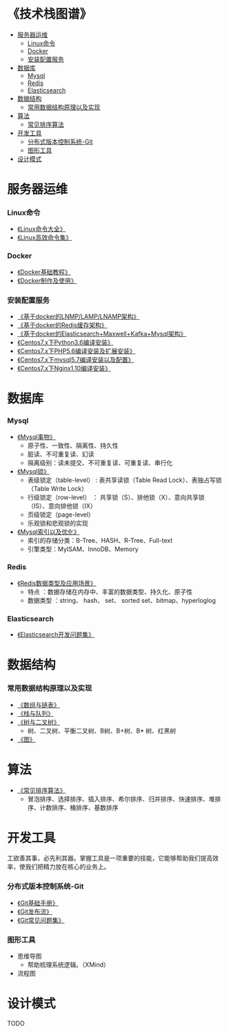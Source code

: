 
<h1>《技术栈图谱》</h1>

* [服务器运维](https://github.com/stoneynn/technology-stack/blob/master/README.md#服务器运维)
	* [Linux命令](https://github.com/stoneynn/technology-stack/blob/master/README.md#linux命令)
	* [Docker](https://github.com/stoneynn/technology-stack/blob/master/README.md#docker)
	* [安装配置服务](https://github.com/stoneynn/technology-stack/blob/master/README.md#安装配置服务)
* [数据库](https://github.com/stoneynn/technology-stack/blob/master/README.md#数据库)
	* [Mysql](https://github.com/stoneynn/technology-stack/blob/master/README.md#mysql)
	* [Redis](https://github.com/stoneynn/technology-stack/blob/master/README.md#redis)
	* [Elasticsearch](https://github.com/stoneynn/technology-stack/blob/master/README.md#elasticsearch)
* [数据结构](https://github.com/stoneynn/technology-stack/blob/master/README.md#数据结构)
	* [常用数据结构原理以及实现](https://github.com/stoneynn/technology-stack/blob/master/README.md#常用数据结构原理以及实现)
* [算法](https://github.com/stoneynn/technology-stack/blob/master/README.md#算法)
	* [常见排序算法](https://github.com/stoneynn/technology-stack/blob/master/README.md#算法)
* [开发工具](https://github.com/stoneynn/technology-stack/blob/master/README.md#开发工具)
	* [分布式版本控制系统-Git](https://github.com/stoneynn/technology-stack/blob/master/README.md#分布式版本控制系统-Git)
	* [图形工具](https://github.com/stoneynn/technology-stack/blob/master/README.md#图形工具)
* [设计模式](https://github.com/stoneynn/technology-stack/blob/master/README.md#设计模式)


# 服务器运维

### Linux命令
* [《Linux命令大全》](http://www.runoob.com/linux/linux-command-manual.html)
* [《Linux高效命令集》](https://github.com/stoneynn/technology-stack/wiki/Linux%E9%AB%98%E6%95%88%E5%91%BD%E4%BB%A4%E9%9B%86)

### Docker
* [《Docker基础教程》](http://www.runoob.com/docker/docker-tutorial.html)
* [《Docker制作及使用》](https://github.com/stoneynn/technology-stack/wiki/Docker%E5%88%B6%E4%BD%9C%E5%8F%8A%E4%BD%BF%E7%94%A8)

### 安装配置服务
* [《基于docker的LNMP/LAMP/LNAMP架构》](https://github.com/stoneynn/technology-stack/wiki/%E5%9F%BA%E4%BA%8Edocker%E7%9A%84LNMP-LAMP-LNAMP%E6%9E%B6%E6%9E%84)
* [《基于docker的Redis缓存架构》](https://github.com/stoneynn/technology-stack/wiki/%E5%9F%BA%E4%BA%8Edocker%E7%9A%84Redis%E7%BC%93%E5%AD%98%E6%9E%B6%E6%9E%84)
* [《基于docker的Elasticsearch+Maxwell+Kafka+Mysql架构》](https://github.com/stoneynn/technology-stack/wiki/%E5%9F%BA%E4%BA%8Edocker%E7%9A%84Elasticsearch-Maxwell-Kafka-Mysql%E6%9E%B6%E6%9E%84)
* [《Centos7.x下Python3.6编译安装》](https://github.com/stoneynn/technology-stack/wiki/Centos7.x%E4%B8%8BPython3.6%E7%BC%96%E8%AF%91%E5%AE%89%E8%A3%85)
* [《Centos7.x下PHP5.6编译安装及扩展安装》](https://github.com/stoneynn/technology-stack/wiki/Centos7.x%E4%B8%8BPHP5.6%E7%BC%96%E8%AF%91%E5%AE%89%E8%A3%85%E5%8F%8A%E6%89%A9%E5%B1%95%E5%AE%89%E8%A3%85)
* [《Centos7.x下mysql5.7编译安装以及配置》](https://github.com/stoneynn/technology-stack/wiki/Centos7.x%E4%B8%8Bmysql5.7%E7%BC%96%E8%AF%91%E5%AE%89%E8%A3%85%E4%BB%A5%E5%8F%8A%E9%85%8D%E7%BD%AE)
* [《Centos7.x下Nginx1.10编译安装》](https://github.com/stoneynn/technology-stack/wiki/Centos7.x%E4%B8%8BNginx1.10%E7%BC%96%E8%AF%91%E5%AE%89%E8%A3%85)

# 数据库

### Mysql
* [《Mysql事物》](https://github.com/stoneynn/technology-stack/wiki/Mysql%E4%BA%8B%E5%8A%A1)
	* 原子性、一致性、隔离性、持久性
	* 脏读、不可重复读、幻读
	* 隔离级别：读未提交、不可重复读、可重复读、串行化
* [《Mysql锁》](https://github.com/stoneynn/technology-stack/wiki/Mysql%E9%94%81)
	* 表级锁定（table-level） : 表共享读锁（Table Read Lock）、表独占写锁（Table Write Lock）
	* 行级锁定（row-level） ： 共享锁（S）、排他锁（X）、意向共享锁（IS）、意向排他锁（IX）
	* 页级锁定（page-level）
	* 乐观锁和悲观锁的实现
* [《Mysql索引以及优化》](https://github.com/stoneynn/technology-stack/wiki/Mysql%E7%B4%A2%E5%BC%95%E4%BB%A5%E5%8F%8A%E4%BC%98%E5%8C%96)
	* 索引的存储分类：B-Tree、HASH、R-Tree、Full-text
	* 引擎类型：MyISAM、InnoDB、Memory
	
### Redis
* [《Redis数据类型及应用场景》](https://github.com/stoneynn/technology-stack/wiki/Redis%E6%95%B0%E6%8D%AE%E7%B1%BB%E5%9E%8B%E5%8F%8A%E5%BA%94%E7%94%A8%E5%9C%BA%E6%99%AF)
	* 特点 ：数据存储在内存中、丰富的数据类型、持久化、原子性
	* 数据类型 ：string、 hash、 set、 sorted set、bitmap、hyperloglog

### Elasticsearch
* [《Elasticsearch开发问题集》](https://github.com/stoneynn/technology-stack/wiki/Elasticsearch%E5%BC%80%E5%8F%91%E9%97%AE%E9%A2%98%E9%9B%86)

# 数据结构

### 常用数据结构原理以及实现
* [《数组与链表》](https://github.com/stoneynn/technology-stack/wiki/%E6%95%B0%E7%BB%84%E4%B8%8E%E9%93%BE%E8%A1%A8)
* [《栈与队列》](https://github.com/stoneynn/technology-stack/wiki/%E6%A0%88%E4%B8%8E%E9%98%9F%E5%88%97)
* [《树与二叉树》](https://github.com/stoneynn/technology-stack/wiki/%E6%A0%91%E4%B8%8E%E4%BA%8C%E5%8F%89%E6%A0%91)
	* 树、二叉树、平衡二叉树、B树、B+树、B* 树、红黑树
* [《图》](https://github.com/stoneynn/technology-stack/wiki/%E5%9B%BE)

# 算法
* [《常见排序算法》](https://github.com/stoneynn/technology-stack/wiki/%E5%B8%B8%E8%A7%81%E6%8E%92%E5%BA%8F%E7%AE%97%E6%B3%95)
	* 冒泡排序、选择排序、插入排序、希尔排序、归并排序、快速排序、堆排序、计数排序、桶排序、基数排序

# 开发工具
工欲善其事，必先利其器。掌握工具是一项重要的技能，它能够帮助我们提高效率，使我们把精力放在核心的业务上。

### 分布式版本控制系统-Git

* [《Git基础手册》](https://git-scm.com/docs)
* [《Git发布流》](https://github.com/stoneynn/technology-stack/wiki/Git%E5%8F%91%E5%B8%83%E6%B5%81)
* [《Git常见问题集》](https://github.com/stoneynn/technology-stack/wiki/Git%E5%B8%B8%E8%A7%81%E9%97%AE%E9%A2%98%E9%9B%86)

### 图形工具

* 思维导图
	* 帮助梳理系统逻辑。（XMind）
* 流程图

# 设计模式
TODO
